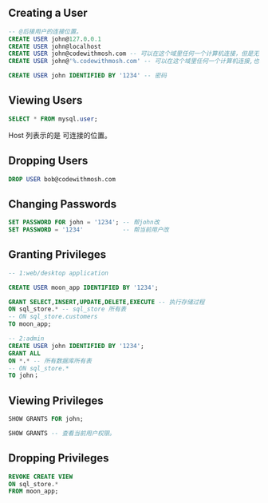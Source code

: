 ## Creating a User

```sql
-- @后接用户的连接位置。
CREATE USER john@127.0.0.1 
CREATE USER john@localhost
CREATE USER john@codewithmosh.com -- 可以在这个域里任何一个计算机连接，但是无法从codewithmosh.com的子网连接。
CREATE USER john@'%.codewithmosh.com' -- 可以在这个域里任何一个计算机连接,也可从codewithmosh.com的子网连接。

CREATE USER john IDENTIFIED BY '1234' -- 密码
```

## Viewing Users

```SQL
SELECT * FROM mysql.user;
```

Host 列表示的是 可连接的位置。

## Dropping Users

```sql
DROP USER bob@codewithmosh.com
```

## Changing Passwords

```sql
SET PASSWORD FOR john = '1234'; -- 帮john改
SET PASSWORD = '1234'			-- 帮当前用户改
```

## Granting Privileges

```sql
-- 1:web/desktop application

CREATE USER moon_app IDENTIFIED BY '1234';

GRANT SELECT,INSERT,UPDATE,DELETE,EXECUTE -- 执行存储过程
ON sql_store.* -- sql_store 所有表
-- ON sql_store.customers
TO moon_app;
```

```sql
-- 2:admin
CREATE USER john IDENTIFIED BY '1234';
GRANT ALL 
ON *.* -- 所有数据库所有表
-- ON sql_store.*
TO john；
```

## Viewing Privileges

```sql
SHOW GRANTS FOR john;

SHOW GRANTS -- 查看当前用户权限。
```

## Dropping Privileges

```sql
REVOKE CREATE VIEW
ON sql_store.*
FROM moon_app;
```



































